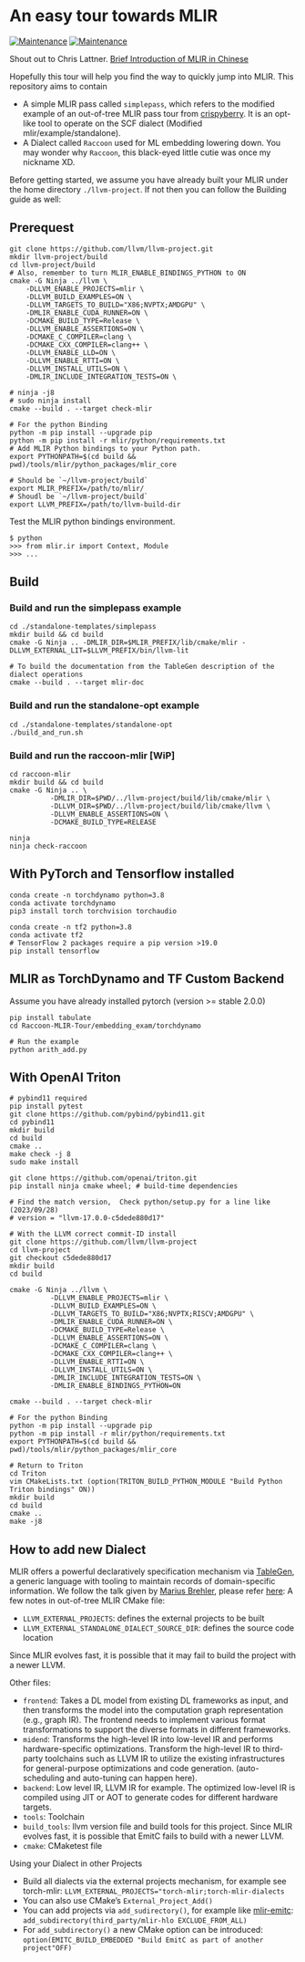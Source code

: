 # An easy tour towards MLIR
[![Maintenance](https://img.shields.io/badge/Raccoon-V0.1-brightgreen)](https://github.com/JoshuaQSH/Raccoon-MLIR-Tour)
[![Maintenance](https://img.shields.io/badge/Maintained%3F-YES-green.svg)](https://github.com/JoshuaQSH/Raccoon-MLIR-Tour)

Shout out to Chris Lattner.
[Brief Introduction of MLIR in Chinese](https://zhuanlan.zhihu.com/p/442140282)

Hopefully this tour will help you find the way to quickly jump into MLIR. This repository aims to contain 
- A simple MLIR pass called `simplepass`, which refers to the modified example of an out-of-tree MLIR pass tour from [crispyberry](https://github.com/crispyberry/MLIR-Pass-Tour). It is an opt-like tool to operate on the SCF dialect (Modified mlir/example/standalone).
- A Dialect called `Raccoon` used for ML embedding lowering down. You may wonder why `Raccoon`, this black-eyed little cutie was once my nickname XD.


Before getting started, we assume you have already built your MLIR under the home directory `./llvm-project`. If not then you can follow the Building guide as well:

## Prerequest
```shell
git clone https://github.com/llvm/llvm-project.git
mkdir llvm-project/build
cd llvm-project/build
# Also, remember to turn MLIR_ENABLE_BINDINGS_PYTHON to ON
cmake -G Ninja ../llvm \
	-DLLVM_ENABLE_PROJECTS=mlir \
	-DLLVM_BUILD_EXAMPLES=ON \
	-DLLVM_TARGETS_TO_BUILD="X86;NVPTX;AMDGPU" \
    -DMLIR_ENABLE_CUDA_RUNNER=ON \
	-DCMAKE_BUILD_TYPE=Release \
	-DLLVM_ENABLE_ASSERTIONS=ON \
	-DCMAKE_C_COMPILER=clang \
	-DCMAKE_CXX_COMPILER=clang++ \
	-DLLVM_ENABLE_LLD=ON \
	-DLLVM_ENABLE_RTTI=ON \
	-DLLVM_INSTALL_UTILS=ON \
	-DMLIR_INCLUDE_INTEGRATION_TESTS=ON \

# ninja -j8
# sudo ninja install
cmake --build . --target check-mlir

# For the python Binding
python -m pip install --upgrade pip
python -m pip install -r mlir/python/requirements.txt
# Add MLIR Python bindings to your Python path.
export PYTHONPATH=$(cd build && pwd)/tools/mlir/python_packages/mlir_core

# Should be `~/llvm-project/build`
export MLIR_PREFIX=/path/to/mlir/ 
# Shoudl be `~/llvm-project/build`
export LLVM_PREFIX=/path/to/llvm-build-dir
```

Test the MLIR python bindings environment.
```shell
$ python
>>> from mlir.ir import Context, Module
>>> ...
```

## Build
### Build and run the simplepass example
```shell
cd ./standalone-templates/simplepass
mkdir build && cd build
cmake -G Ninja .. -DMLIR_DIR=$MLIR_PREFIX/lib/cmake/mlir -DLLVM_EXTERNAL_LIT=$LLVM_PREFIX/bin/llvm-lit

# To build the documentation from the TableGen description of the dialect operations
cmake --build . --target mlir-doc
```
### Build and run the standalone-opt example
```shell
cd ./standalone-templates/standalone-opt
./build_and_run.sh
```

### Build and run the raccoon-mlir [WiP]
```shell
cd raccoon-mlir
mkdir build && cd build
cmake -G Ninja .. \
		  -DMLIR_DIR=$PWD/../llvm-project/build/lib/cmake/mlir \
		  -DLLVM_DIR=$PWD/../llvm-project/build/lib/cmake/llvm \
		  -DLLVM_ENABLE_ASSERTIONS=ON \
		  -DCMAKE_BUILD_TYPE=RELEASE

ninja
ninja check-raccoon
```

## With PyTorch and Tensorflow installed
```shell
conda create -n torchdynamo python=3.8
conda activate torchdynamo
pip3 install torch torchvision torchaudio
```

```shell
conda create -n tf2 python=3.8
conda activate tf2
# TensorFlow 2 packages require a pip version >19.0
pip install tensorflow
```

## MLIR as TorchDynamo and TF Custom Backend
Assume you have already installed pytorch (version >= stable 2.0.0)
```shell
pip install tabulate
cd Raccoon-MLIR-Tour/embedding_exam/torchdynamo

# Run the example
python arith_add.py
```


## With OpenAI Triton
```shell
# pybind11 required
pip install pytest
git clone https://github.com/pybind/pybind11.git
cd pybind11
mkdir build
cd build
cmake ..
make check -j 8
sudo make install

git clone https://github.com/openai/triton.git
pip install ninja cmake wheel; # build-time dependencies

# Find the match version,  Check python/setup.py for a line like (2023/09/28)
# version = "llvm-17.0.0-c5dede880d17"

# With the LLVM correct commit-ID install
git clone https://github.com/llvm/llvm-project
cd llvm-project 
git checkout c5dede880d17
mkdir build 
cd build

cmake -G Ninja ../llvm \
		  -DLLVM_ENABLE_PROJECTS=mlir \
		  -DLLVM_BUILD_EXAMPLES=ON \
		  -DLLVM_TARGETS_TO_BUILD="X86;NVPTX;RISCV;AMDGPU" \
		  -DMLIR_ENABLE_CUDA_RUNNER=ON \
		  -DCMAKE_BUILD_TYPE=Release \
		  -DLLVM_ENABLE_ASSERTIONS=ON \
		  -DCMAKE_C_COMPILER=clang \
		  -DCMAKE_CXX_COMPILER=clang++ \
		  -DLLVM_ENABLE_RTTI=ON \
		  -DLLVM_INSTALL_UTILS=ON \
		  -DMLIR_INCLUDE_INTEGRATION_TESTS=ON \
		  -DMLIR_ENABLE_BINDINGS_PYTHON=ON

cmake --build . --target check-mlir

# For the python Binding
python -m pip install --upgrade pip
python -m pip install -r mlir/python/requirements.txt
export PYTHONPATH=$(cd build && pwd)/tools/mlir/python_packages/mlir_core

# Return to Triton
cd Triton
vim CMakeLists.txt (option(TRITON_BUILD_PYTHON_MODULE "Build Python Triton bindings" ON))
mkdir build 
cd build
cmake ..
make -j8
```

## How to add new Dialect
MLIR offers a powerful declaratively specification mechanism via [TableGen](https://llvm.org/docs/TableGen/ProgRef.html), a generic language with tooling to maintain records of domain-specific information. We follow the talk given by [Marius Brehler](https://github.com/marbre), please refer [here](https://fosdem.org/2023/schedule/event/mlirdialect/):
A few notes in out-of-tree MLIR CMake file:
- `LLVM_EXTERNAL_PROJECTS`: defines the external projects to be built
- `LLVM_EXTERNAL_STANDALONE_DIALECT_SOURCE_DIR`: defines the source code location

Since MLIR evolves fast, it is possible that it may fail to build the project with a newer LLVM.

Other files:
- `frontend`: Takes a DL model from existing DL frameworks as input, and then transforms
the model into the computation graph representation (e.g., graph IR). The frontend needs to
implement various format transformations to support the diverse formats in different frameworks.
- `midend`: Transforms the high-level IR into low-level IR and performs hardware-specific
optimizations. Transform the high-level IR to third-party toolchains such as LLVM IR to utilize the existing infrastructures for general-purpose optimizations and code generation. (auto-scheduling and auto-tuning can happen here).
- `backend`: Low level IR, LLVM IR for example. The optimized low-level IR is compiled using JIT or AOT to generate codes for different hardware targets. 
- `tools`: Toolchain
- `build_tools`: llvm version file and build tools for this project. Since MLIR evolves fast, it is possible that EmitC fails to build with a newer LLVM.
- `cmake`: CMaketest file

Using your Dialect in other Projects
- Build all dialects via the external projects mechanism, for example see torch-mlir: `LLVM_EXTERNAL_PROJECTS="torch-mlir;torch-mlir-dialects`
- You can also use CMake’s `External_Project_Add()`
- You can add projects via `add_sudirectory()`, for example like [mlir-emitc](https://github.com/marbre/mlir-emitc): `add_subdirectory(third_party/mlir-hlo EXCLUDE_FROM_ALL)`
- For `add_subdirectory()` a new CMake option can be introduced: `option(EMITC_BUILD_EMBEDDED "Build EmitC as part of another project"OFF)`


